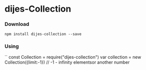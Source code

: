 # dijes-Collection
### Download
``
npm install dijes-collection --save
``
### Using
``
const Collection = require("dijes-collection")
var collection = new Collection({limit:-1}) // -1 - infinity elementsor another number 